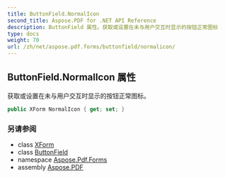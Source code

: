 ```yaml
---
title: ButtonField.NormalIcon
second_title: Aspose.PDF for .NET API Reference
description: ButtonField 属性。获取或设置在未与用户交互时显示的按钮正常图标
type: docs
weight: 70
url: /zh/net/aspose.pdf.forms/buttonfield/normalicon/
---
```

## ButtonField.NormalIcon 属性

获取或设置在未与用户交互时显示的按钮正常图标。

```csharp
public XForm NormalIcon { get; set; }
```

### 另请参阅

* class [XForm](../../../aspose.pdf/xform/)
* class [ButtonField](../)
* namespace [Aspose.Pdf.Forms](../../../aspose.pdf.forms/)
* assembly [Aspose.PDF](../../../)